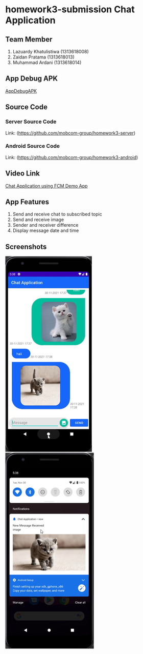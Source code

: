 # homework3-submission Chat Application
## Team Member
1. Lazuardy Khatulistiwa (1313618008)
2. Zaidan Pratama (1313618013)
3. Muhammad Ardani (1313618014)

## App Debug APK
[AppDebugAPK](https://github.com/mobcom-group/homework3-submission/blob/main/app-debug.apk)

## Source Code
### Server Source Code
Link: (https://github.com/mobcom-group/homework3-server)

### Android Source Code
Link: (https://github.com/mobcom-group/homework3-android)

## Video Link
[Chat Application using FCM Demo App](https://youtu.be/BrDT6BrAUwQ)

## App Features
1. Send and receive chat to subscribed topic
2. Send and receive image
3. Sender and receiver difference
4. Display message date and time

## Screenshots
![Screenshot 1](https://github.com/mobcom-group/homework3-submission/blob/main/ss1.png)
![Screenshot 2](https://github.com/mobcom-group/homework3-submission/blob/main/ss2.png)
